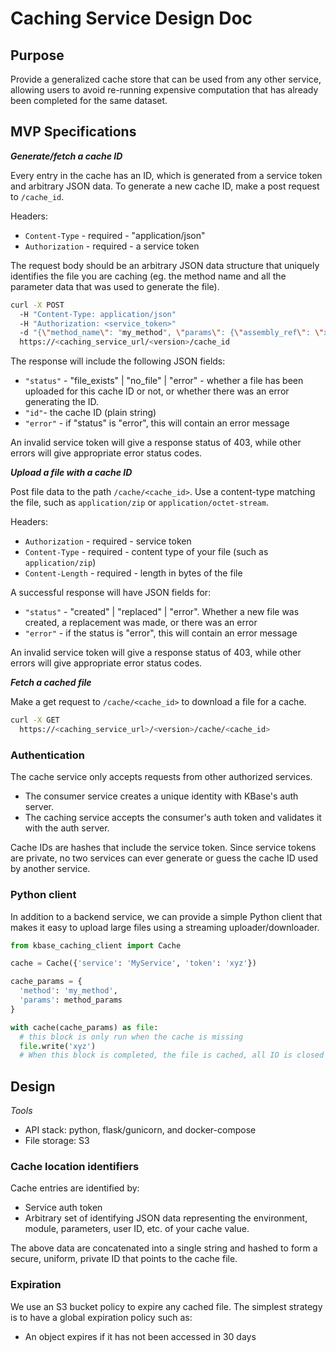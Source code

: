 # Caching Service Design Doc

## Purpose

Provide a generalized cache store that can be used from any other service, allowing users to avoid re-running expensive computation that has already been completed for the same dataset.

## MVP Specifications

**_Generate/fetch a cache ID_**

Every entry in the cache has an ID, which is generated from a service token and arbitrary JSON data. To generate a new cache ID, make a post request to `/cache_id`.

Headers:

* `Content-Type` - required - "application/json"
* `Authorization` - required - a service token

The request body should be an arbitrary JSON data structure that uniquely identifies the file you are caching (eg. the method name and all the parameter data that was used to generate the file).

```sh
curl -X POST
  -H "Content-Type: application/json"
  -H "Authorization: <service_token>"
  -d "{\"method_name\": "my_method", \"params\": {\"assembly_ref\": \"xyz\", \"min_length\": 500}}"
  https://<caching_service_url/<version>/cache_id
```

The response will include the following JSON fields:

* `"status"` - "file_exists" | "no_file" | "error" - whether a file has been uploaded for this cache ID or not, or whether there was an error generating the ID.
* `"id"`- the cache ID (plain string)
* `"error"` - if "status" is "error", this will contain an error message

An invalid service token will give a response status of 403, while other errors will give appropriate error status codes.

**_Upload a file with a cache ID_**

Post file data to the path `/cache/<cache_id>`. Use a content-type matching the file, such as `application/zip` or `application/octet-stream`.

Headers:
* `Authorization` - required - service token
* `Content-Type` - required - content type of your file (such as `application/zip`)
* `Content-Length` - required - length in bytes of the file

A successful response will have JSON fields for:

* `"status"` - "created" | "replaced" | "error". Whether a new file was created, a replacement was made, or there was an error
* `"error"` - if the status is "error", this will contain an error message

An invalid service token will give a response status of 403, while other errors will give appropriate error status codes.

**_Fetch a cached file_**

Make a get request to `/cache/<cache_id>` to download a file for a cache.

```sh
curl -X GET
  https://<caching_service_url>/<version>/cache/<cache_id>
```

### Authentication

The cache service only accepts requests from other authorized services.

* The consumer service creates a unique identity with KBase's auth server.
* The caching service accepts the consumer's auth token and validates it with the auth server.

Cache IDs are hashes that include the service token. Since service tokens are private, no two
services can ever generate or guess the cache ID used by another service.

### Python client

In addition to a backend service, we can provide a simple Python client that makes it easy to upload large
files using a streaming uploader/downloader.

```py
from kbase_caching_client import Cache

cache = Cache({'service': 'MyService', 'token': 'xyz'})

cache_params = {
  'method': 'my_method',
  'params': method_params
}

with cache(cache_params) as file:
  # this block is only run when the cache is missing
  file.write('xyz')
  # When this block is completed, the file is cached, all IO is closed

```

## Design

_Tools_

* API stack: python, flask/gunicorn, and docker-compose
* File storage: S3

### Cache location identifiers

Cache entries are identified by:

* Service auth token
* Arbitrary set of identifying JSON data representing the environment, module, parameters, user ID, etc. of your
  cache value.

The above data are concatenated into a single string and hashed to form a secure, uniform, private ID that points to the cache file.

### Expiration

We use an S3 bucket policy to expire any cached file. The simplest strategy is to have a global expiration policy such as:

* An object expires if it has not been accessed in 30 days
